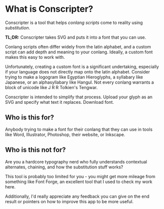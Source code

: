 # What is Conscripter?

Conscripter is a tool that helps _conlang scripts_ come to reality using _substitution_.

__TL;DR:__ Conscripter takes SVG and puts it into a font that you can use.

Conlang scripts often differ widely from the latin alphabet, and a custom script can add depth and meaning to your conlang. Ideally, a custom font makes this easy to work with.

Unfortunately, creating a custom font is a significant undertaking, especially if your language does not directly map onto the latin alphabet. Consider trying to make a logogram like Egyptian Hieroglyphs, a syllabary like Japanese, or an alphasyllabary like Hangul. Not every conlang warrants a block of unicode like J R R Tolkien's Tengwar.

Conscripter is intended to simplify that process. Upload your glyph as an SVG and specify what text it replaces. Download font.

## Who is this for?

Anybody trying to make a font for their conlang that they can use in tools like Word, Illustrator, Photoshop, their website, or Inkscape.

## Who is this not for?

Are you a hardcore typography nerd who fully understands contextual alternates, chaining, and how the substitution stuff works?

This tool is probably too limited for you - you might get more mileage from something like Font Forge, an excellent tool that I used to check my work here.

Additionally, I'd really appreciate any feedback you can give on the end result or pointers on how to improve this app to be more useful.